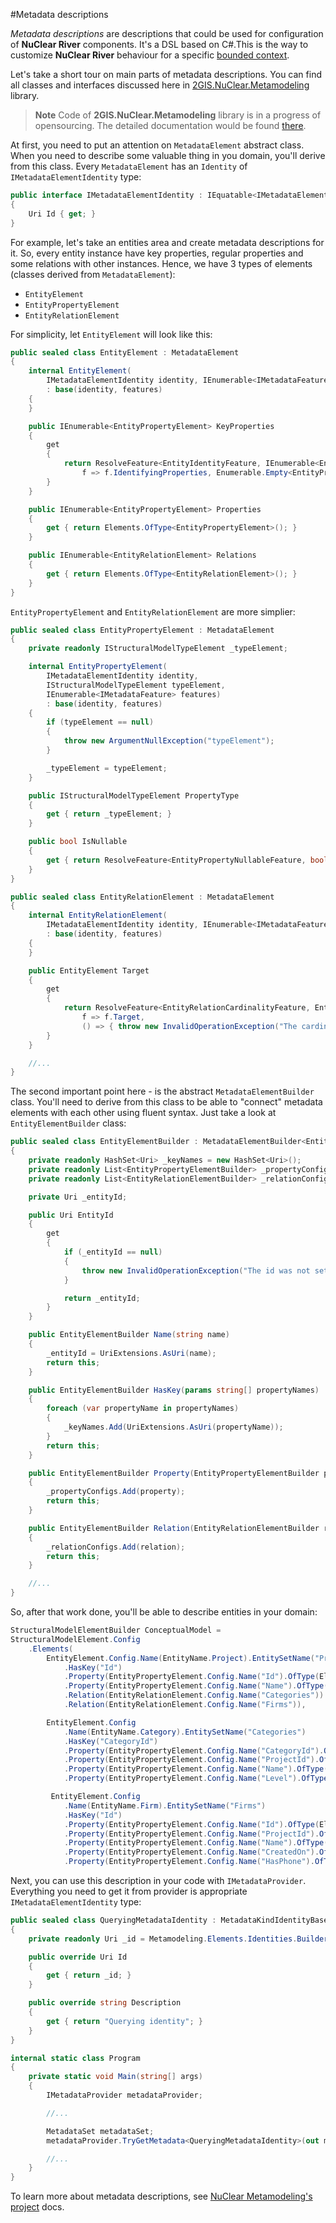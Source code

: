 #Metadata descriptions 

_Metadata descriptions_ are descriptions that could be used for configuration of **NuClear River** components. It's a DSL based on C#.This is the way to customize **NuClear River** behaviour for a specific [bounded context](http://martinfowler.com/bliki/BoundedContext.html). 

Let's take a short tour on main parts of metadata descriptions. You can find all classes and interfaces discussed here in [2GIS.NuClear.Metamodeling](#) library.

> **Note** Code of **2GIS.NuClear.Metamodeling** library is in a progress of opensourcing. The detailed documentation would be found [there](#).

At first, you need to put an attention on `MetadataElement` abstract class. When you need to describe some valuable thing in you domain, you'll derive from this class. Every `MetadataElement` has an `Identity` of `IMetadataElementIdentity` type:

```csharp
public interface IMetadataElementIdentity : IEquatable<IMetadataElementIdentity>
{
    Uri Id { get; }
}
```

For example, let's take an entities area and create metadata descriptions for it. So, every entity instance have key properties, regular properties and some relations with other instances. Hence, we have 3 types of elements (classes derived from `MetadataElement`):

* `EntityElement`
* `EntityPropertyElement`
* `EntityRelationElement`

For simplicity, let `EntityElement` will look like this:

```csharp
public sealed class EntityElement : MetadataElement
{
    internal EntityElement(
    	IMetadataElementIdentity identity, IEnumerable<IMetadataFeature> features)
        : base(identity, features)
    {
    }

    public IEnumerable<EntityPropertyElement> KeyProperties
    {
        get
        {
            return ResolveFeature<EntityIdentityFeature, IEnumerable<EnittyPropertyElement>>(
        		f => f.IdentifyingProperties, Enumerable.Empty<EntityPropertyElement>());
        }
    }

    public IEnumerable<EntityPropertyElement> Properties
    {
        get { return Elements.OfType<EntityPropertyElement>(); }
    }

    public IEnumerable<EntityRelationElement> Relations
    {
        get { return Elements.OfType<EntityRelationElement>(); }
    }
}
```

`EntityPropertyElement` and `EntityRelationElement` are more simplier:

```csharp
public sealed class EntityPropertyElement : MetadataElement
{
    private readonly IStructuralModelTypeElement _typeElement;

    internal EntityPropertyElement(
    	IMetadataElementIdentity identity, 
    	IStructuralModelTypeElement typeElement, 
    	IEnumerable<IMetadataFeature> features)
        : base(identity, features)
    {
        if (typeElement == null)
        {
            throw new ArgumentNullException("typeElement");
        }

        _typeElement = typeElement;
    }

    public IStructuralModelTypeElement PropertyType
    {
        get { return _typeElement; }
    }

    public bool IsNullable
    {
        get { return ResolveFeature<EntityPropertyNullableFeature, bool>(f => f.IsNullable); }
    }
}

public sealed class EntityRelationElement : MetadataElement
{
    internal EntityRelationElement(
    	IMetadataElementIdentity identity, IEnumerable<IMetadataFeature> features)
        : base(identity, features)
    {
    }

    public EntityElement Target
    {
        get
        {
            return ResolveFeature<EntityRelationCardinalityFeature, EntityElement>(
                f => f.Target,
                () => { throw new InvalidOperationException("The cardinality was not specified."); });
        }
    }

    //...
}
```

The second important point here - is the abstract `MetadataElementBuilder` class. You'll need to derive from this class to be able to "connect" metadata elements with each other using fluent syntax. Just take a look at `EntityElementBuilder` class:

```csharp
public sealed class EntityElementBuilder : MetadataElementBuilder<EntityElementBuilder, EntityElement>
{
    private readonly HashSet<Uri> _keyNames = new HashSet<Uri>();
    private readonly List<EntityPropertyElementBuilder> _propertyConfigs = new List<EntityPropertyElementBuilder>();
    private readonly List<EntityRelationElementBuilder> _relationConfigs = new List<EntityRelationElementBuilder>();

    private Uri _entityId;

    public Uri EntityId
    {
        get
        {
            if (_entityId == null)
            {
                throw new InvalidOperationException("The id was not set.");
            }

            return _entityId;
        }
    }

    public EntityElementBuilder Name(string name)
    {
        _entityId = UriExtensions.AsUri(name);
        return this;
    }

    public EntityElementBuilder HasKey(params string[] propertyNames)
    {
        foreach (var propertyName in propertyNames)
        {
            _keyNames.Add(UriExtensions.AsUri(propertyName));
        }
        return this;
    }

    public EntityElementBuilder Property(EntityPropertyElementBuilder property)
    {
        _propertyConfigs.Add(property);
        return this;
    }

    public EntityElementBuilder Relation(EntityRelationElementBuilder relation)
    {
        _relationConfigs.Add(relation);
        return this;
    }

    //...
}
```

So, after that work done, you'll be able to describe entities in your domain:

```csharp
StructuralModelElementBuilder ConceptualModel =
StructuralModelElement.Config
    .Elements(
        EntityElement.Config.Name(EntityName.Project).EntitySetName("Projects")
            .HasKey("Id")
            .Property(EntityPropertyElement.Config.Name("Id").OfType(ElementaryTypeKind.Int64))
            .Property(EntityPropertyElement.Config.Name("Name").OfType(ElementaryTypeKind.String))
            .Relation(EntityRelationElement.Config.Name("Categories"))
            .Relation(EntityRelationElement.Config.Name("Firms")),

        EntityElement.Config
            .Name(EntityName.Category).EntitySetName("Categories")
            .HasKey("CategoryId")
            .Property(EntityPropertyElement.Config.Name("CategoryId").OfType(ElementaryTypeKind.Int64))
            .Property(EntityPropertyElement.Config.Name("ProjectId").OfType(ElementaryTypeKind.Int64))
            .Property(EntityPropertyElement.Config.Name("Name").OfType(ElementaryTypeKind.String))
            .Property(EntityPropertyElement.Config.Name("Level").OfType(ElementaryTypeKind.Int32)),

         EntityElement.Config
            .Name(EntityName.Firm).EntitySetName("Firms")
            .HasKey("Id")
            .Property(EntityPropertyElement.Config.Name("Id").OfType(ElementaryTypeKind.Int64))
            .Property(EntityPropertyElement.Config.Name("ProjectId").OfType(ElementaryTypeKind.Int64))
            .Property(EntityPropertyElement.Config.Name("Name").OfType(ElementaryTypeKind.String))
            .Property(EntityPropertyElement.Config.Name("CreatedOn").OfType(ElementaryTypeKind.DateTimeOffset))
            .Property(EntityPropertyElement.Config.Name("HasPhone").OfType(ElementaryTypeKind.Boolean));
```

Next, you can use this description in your code with `IMetadataProvider`. Everything you need to get it from provider is appropriate `IMetadataElementIdentity` type:

```csharp
public sealed class QueryingMetadataIdentity : MetadataKindIdentityBase<QueryingMetadataIdentity>
{
    private readonly Uri _id = Metamodeling.Elements.Identities.Builder.Metadata.Id.For("Querying");

    public override Uri Id
    {
        get { return _id; }
    }

    public override string Description
    {
        get { return "Querying identity"; }
    }
}

internal static class Program
{
    private static void Main(string[] args)
    {
        IMetadataProvider metadataProvider;

        //...

        MetadataSet metadataSet;
        metadataProvider.TryGetMetadata<QueryingMetadataIdentity>(out metadataSet);

        //...
    }
}
```

To learn more about metadata descriptions, see [NuClear Metamodeling's project](#) docs.